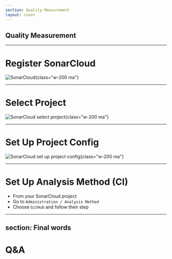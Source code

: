 ```yaml
---
section: Quality Measurement
layout: cover
---
```


## Quality Measurement

---

# Register SonarCloud

![SonarCloud](/sonar-1.png){class="w-200 ma"}

---

# Select Project 

![SonarCloud select project](/sonar-2.png){class="w-200 ma"}

---

# Set Up Project Config

![SonarCloud set up project config](/sonar-3.png){class="w-200 ma"}

---

# Set Up Analysis Method (CI)

- From your SonarCloud project 
- Go to `Administration / Analysis Method`
- Choose `GitHub` and follow their step

---
section: Final words
---

# Q&A
